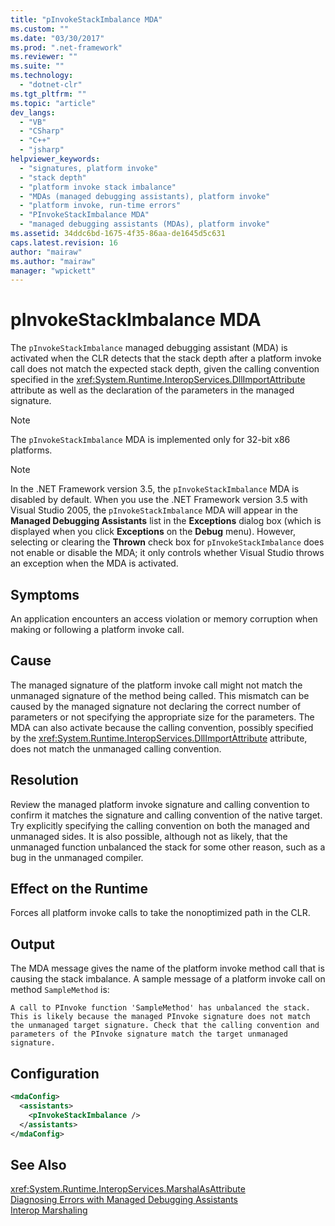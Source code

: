 ```yaml
---
title: "pInvokeStackImbalance MDA"
ms.custom: ""
ms.date: "03/30/2017"
ms.prod: ".net-framework"
ms.reviewer: ""
ms.suite: ""
ms.technology: 
  - "dotnet-clr"
ms.tgt_pltfrm: ""
ms.topic: "article"
dev_langs: 
  - "VB"
  - "CSharp"
  - "C++"
  - "jsharp"
helpviewer_keywords: 
  - "signatures, platform invoke"
  - "stack depth"
  - "platform invoke stack imbalance"
  - "MDAs (managed debugging assistants), platform invoke"
  - "platform invoke, run-time errors"
  - "PInvokeStackImbalance MDA"
  - "managed debugging assistants (MDAs), platform invoke"
ms.assetid: 34ddc6bd-1675-4f35-86aa-de1645d5c631
caps.latest.revision: 16
author: "mairaw"
ms.author: "mairaw"
manager: "wpickett"
---
```

# pInvokeStackImbalance MDA
The `pInvokeStackImbalance` managed debugging assistant (MDA) is activated when the CLR detects that the stack depth after a platform invoke call does not match the expected stack depth, given the calling convention specified in the <xref:System.Runtime.InteropServices.DllImportAttribute> attribute as well as the declaration of the parameters in the managed signature.  
  
> [!NOTE]
>  The `pInvokeStackImbalance` MDA is implemented only for 32-bit x86 platforms.  
  
> [!NOTE]
>  In the .NET Framework version 3.5, the `pInvokeStackImbalance` MDA is disabled by default. When you use the .NET Framework version 3.5 with Visual Studio 2005, the `pInvokeStackImbalance` MDA will appear in the **Managed Debugging Assistants** list in the **Exceptions** dialog box (which is displayed when you click **Exceptions** on the **Debug** menu). However, selecting or clearing the **Thrown** check box for `pInvokeStackImbalance` does not enable or disable the MDA; it only controls whether Visual Studio throws an exception when the MDA is activated.  
  
## Symptoms  
 An application encounters an access violation or memory corruption when making or following a platform invoke call.  
  
## Cause  
 The managed signature of the platform invoke call might not match the unmanaged signature of the method being called.  This mismatch can be caused by the managed signature not declaring the correct number of parameters or not specifying the appropriate size for the parameters.  The MDA can also activate because the calling convention, possibly specified by the <xref:System.Runtime.InteropServices.DllImportAttribute> attribute, does not match the unmanaged calling convention.  
  
## Resolution  
 Review the managed platform invoke signature and calling convention to confirm it matches the signature and calling convention of the native target.  Try explicitly specifying the calling convention on both the managed and unmanaged sides. It is also possible, although not as likely, that the unmanaged function unbalanced the stack for some other reason, such as a bug in the unmanaged compiler.  
  
## Effect on the Runtime  
 Forces all platform invoke calls to take the nonoptimized path in the CLR.  
  
## Output  
 The MDA message gives the name of the platform invoke method call that is causing the stack imbalance.  A sample message of a platform invoke call on method `SampleMethod` is:  
  
```  
A call to PInvoke function 'SampleMethod' has unbalanced the stack.   
This is likely because the managed PInvoke signature does not match   
the unmanaged target signature. Check that the calling convention and   
parameters of the PInvoke signature match the target unmanaged signature.  
```  
  
## Configuration  
  
```xml  
<mdaConfig>  
  <assistants>  
    <pInvokeStackImbalance />  
  </assistants>  
</mdaConfig>  
```  
  
## See Also  
 <xref:System.Runtime.InteropServices.MarshalAsAttribute>   
 [Diagnosing Errors with Managed Debugging Assistants](../../../docs/framework/debug-trace-profile/diagnosing-errors-with-managed-debugging-assistants.md)   
 [Interop Marshaling](../../../docs/framework/interop/interop-marshaling.md)

